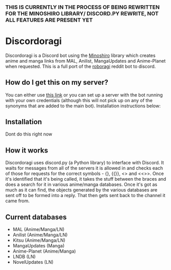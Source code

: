 ### THIS IS CURRENTLY IN THE PROCESS OF BEING REWRITTEN FOR THE MINOSHIRO LIBRARY/ DISCORD.PY REWRITE, NOT ALL FEATURES ARE PRESENT YET

# Discordoragi
Discordoragi is a Discord bot using the [Minoshiro](https://github.com/Mino-shiro/Minoshiro) library which creates anime and manga links from MAL, Anilist, MangaUpdates and Anime-Planet when requested. This is a full port of the [roboragi](https://github.com/Nihilate/Roboragi) reddit bot to discord.

## How do I get this on my server?
You can either use [this link](https://discordapp.com/oauth2/authorize?client_id=334909839572598785&scope=bot&permissions=19456) or you can set up a server with the bot running with your own credentials (although this will not pick up on any of the synonyms that are added to the main bot). Installation instructions below:

## Installation

Dont do this right now

## How it works

Discordoragi uses discord.py (a Python library) to interface with Discord. It waits for messages from all of the servers it is allowed in and checks each of those for requests for the correct symbols - {}, {{}}, <> and <<>>. Once it's identified that it's being called, it takes the stuff between the braces and does a search for it in various anime/manga databases. Once it's got as much as it can find, the objects generated by the various databases are sent off to be formed into a reply. That then gets sent back to the channel it came from.

## Current databases
- MAL (Anime/Manga/LN)
- Anilist (Anime/Manga/LN)
- Kitsu (Anime/Manga/LN)
- MangaUpdates (Manga)
- Anime-Planet (Anime/Manga)
- LNDB (LN)
- NovelUpdates (LN)

